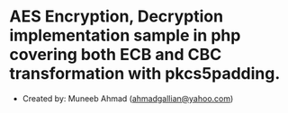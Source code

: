 # AES Encryption, Decryption implementation sample in php covering both ECB and CBC transformation with pkcs5padding.
* Created by: Muneeb Ahmad (ahmadgallian@yahoo.com)
